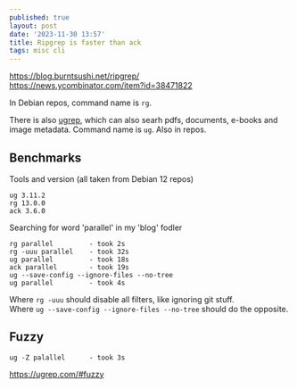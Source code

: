 ```yaml
---
published: true
layout: post
date: '2023-11-30 13:57'
title: Ripgrep is faster than ack
tags: misc cli 
---
```

<https://blog.burntsushi.net/ripgrep/>  
<https://news.ycombinator.com/item?id=38471822>

In Debian repos, command name is `rg`.

There is also [ugrep](https://ugrep.com), which can also searh pdfs, documents, e-books and image metadata. Command name is `ug`. Also in repos.

## Benchmarks

Tools and version (all taken from Debian 12 repos)

    ug 3.11.2
    rg 13.0.0
    ack 3.6.0

Searching for word 'parallel' in my 'blog' fodler

    rg parallel         - took 2s
    rg -uuu parallel    - took 32s
    ug parallel         - took 18s
    ack parallel        - took 19s
    ug --save-config --ignore-files --no-tree
    ug parallel         - took 4s

Where `rg -uuu` should disable all filters, like ignoring git stuff.  
Where `ug --save-config --ignore-files --no-tree` should do the opposite.

## Fuzzy

    ug -Z palallel      - took 3s

<https://ugrep.com/#fuzzy>